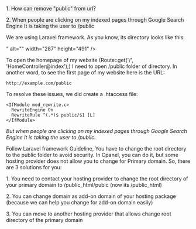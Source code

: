 <p><span style="background-color: #f1f0f0;">1. How can remove "public" from url?</span></p>
<p><span style="background-color: #f1f0f0;">2. When people are clicking on my indexed pages through Google Search Engine It is taking the user to /public</span></p>
<p>We are using Laravel framework. As you know, its directory looks like this:</p>
<p>" alt="" width="287" height="491" /></p>
<p>To open the homepage of my website (Route::get('/', 'HomeController@index');) I need to open /public folder of directory. In another word, to see the first page of my website here is the URL:</p>
<pre class="language-markup"><code>http://example.com/public
</code></pre>
<p>To resolve these issues, we did create a .htaccess file:</p>
<pre class="language-markup"><code>&lt;IfModule mod_rewrite.c&gt;
  RewriteEngine On
  RewriteRule ^(.*)$ public/$1 [L]
&lt;/IfModule&gt;</code></pre>
<p><em>But when people are clicking on my indexed pages through Google Search Engine It is taking the user to /public.&nbsp;</em></p>
<p>Follow Laravel framework Guideline, You have to change the root directory to the public folder to avoid security.&nbsp;In Cpanel, you can do it, but some hosting provider does not allow you to change for Primary domain. So, there are 3 solutions for you:</p>
<p>1. You need to contact your hosting provider to change the root directory of your primary domain to /public_html/pubic (now its /public_html)</p>
<p>2. You can change domain as add-on domain of your hosting package (because we can help you change for add-on domain easily)</p>
<p>3. You can move to another hosting provider that allows change root directory of the primary domain</p>
<p>&nbsp;</p>